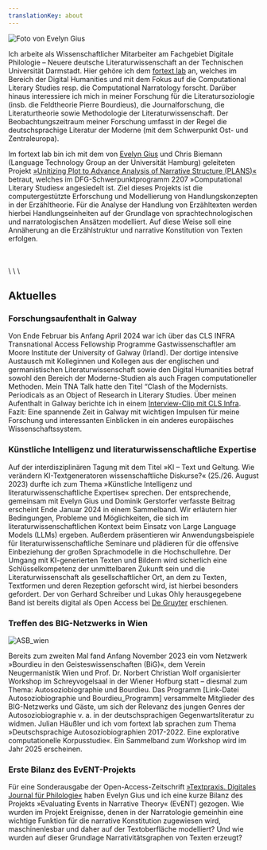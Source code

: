 ```yaml
---
translationKey: about
---
```



![Foto von Evelyn Gius](/images/Homepage-1.jpeg#floatright)

Ich arbeite als Wissenschaftlicher Mitarbeiter am Fachgebiet Digitale Philologie – Neuere deutsche Literaturwissenschaft an der Technischen Universität Darmstadt. Hier gehöre ich dem [fortext lab](https://fortext.org/de/) an, welches im Bereich der Digital Humanities und mit dem Fokus auf die Computational Literary Studies resp. die Computational Narratology forscht. Darüber hinaus interessiere ich mich in meiner Forschung für die Literatursoziologie (insb. die Feldtheorie Pierre Bourdieus), die Journalforschung, die Literaturtheorie sowie Methodologie der Literaturwissenschaft. Der Beobachtungszeitraum meiner Forschung umfasst in der Regel die deutschsprachige Literatur der Moderne (mit dem Schwerpunkt Ost- und Zentraleuropa).

Im fortext lab bin ich mit dem von [Evelyn Gius](https://evelyngius.de/de/) und Chris Biemann (Language Technology Group an der Universität Hamburg) geleiteten Projekt [»Unitizing Plot to Advance Analysis of Narrative Structure (PLANS)«](https://gepris.dfg.de/gepris/projekt/434552206?language=en) betraut, welches im DFG-Schwerpunktprogramm 2207 »Computational Literary Studies« angesiedelt ist. Ziel dieses Projekts ist die computergestützte Erforschung und Modellierung von Handlungskonzepten in der Erzähltheorie. Für die Analyse der Handlung von Erzähltexten werden hierbei Handlungseinheiten auf der Grundlage von sprachtechnologischen und narratologischen Ansätzen modelliert. Auf diese Weise soll eine Annäherung an die Erzählstruktur und narrative Konstitution von Texten erfolgen.



<br>
<br>
\
\
\

## Aktuelles

### Forschungsaufenthalt in Galway

Von Ende Februar bis Anfang April 2024 war ich über das CLS INFRA Transnational Access Fellowship Programme Gastwissenschaftler am Moore Institute der University of Galway (Irland). Der dortige intensive Austausch mit Kolleginnen und Kollegen aus der englischen und germanistischen Literaturwissenschaft sowie den Digital Humanities betraf sowohl den Bereich der Moderne-Studien als auch Fragen computationeller Methoden. Mein TNA Talk hatte den Titel “Clash of the Modernists. Periodicals as an Object of Research in Literary Studies. Über meinen Aufenthalt in Galway berichte ich in einem [Interview-Clip mit CLS Infra](https://www.youtube.com/watch?v=Gk0yODFSlDI). Fazit: Eine spannende Zeit in Galway mit wichtigen Impulsen für meine Forschung und interessanten Einblicken in ein anderes europäisches Wissenschaftssystem.

### Künstliche Intelligenz und literaturwissenschaftliche Expertise
Auf der interdisziplinären Tagung mit dem Titel »KI – Text und Geltung. Wie verändern KI-Textgeneratoren wissenschaftliche Diskurse?« (25./26. August 2023) durfte ich zum Thema »Künstliche Intelligenz und literaturwissenschaftliche Expertise« sprechen. Der entsprechende, gemeinsam mit Evelyn Gius und Dominik Gerstorfer verfasste Beitrag erscheint Ende Januar 2024 in einem Sammelband. Wir erläutern hier Bedingungen, Probleme und Möglichkeiten, die sich im literaturwissenschaftlichen Kontext beim Einsatz von Large Language Models (LLMs) ergeben. Außerdem präsentieren wir Anwendungsbeispiele für literaturwissenschaftliche Seminare und plädieren für die offensive Einbeziehung der großen Sprachmodelle in die Hochschullehre. Der Umgang mit KI-generierten Texten und Bildern wird sicherlich eine Schlüsselkompetenz der unmittelbaren Zukunft sein und die Literaturwissenschaft als gesellschaftlicher Ort, an dem zu Texten, Textformen und deren Rezeption geforscht wird, ist hierbei besonders gefordert. Der von Gerhard Schreiber und Lukas Ohly herausgegebene Band ist bereits digital als Open Access bei [De Gruyter](https://www.degruyter.com/document/isbn/9783111350967/html?lang=de) erschienen.


### Treffen des BIG-Netzwerks in Wien

![ASB_wien](/images/ASB-Wien.png#floatrightintext)

Bereits zum zweiten Mal fand Anfang November 2023 ein vom Netzwerk »Bourdieu in den Geisteswissenschaften (BiG)«, dem Verein Neugermanistik Wien und Prof. Dr. Norbert Christian Wolf organisierter Workshop im Schreyvogelsaal in der Wiener Hofburg statt – diesmal zum Thema: Autosoziobiographie und Bourdieu. Das Programm [Link-Datei Autosoziobiographie und Bourdieu_Programm] versammelte Mitglieder des BIG-Netzwerks und Gäste, um sich der Relevanz des jungen Genres der Autosoziobiographie v. a. in der deutschsprachigen Gegenwartsliteratur zu widmen. Julian Häußler und ich vom fortext lab sprachen zum Thema »Deutschsprachige Autosoziobiographien 2017-2022. Eine explorative computationelle Korpusstudie«. Ein Sammelband zum Workshop wird im Jahr 2025 erscheinen.


### Erste Bilanz des EvENT-Projekts 
Für eine Sonderausgabe der Open-Access-Zeitschrift [»Textpraxis. Digitales Journal für Philologie«](https://www.textpraxis.net/sonderausgabe-7) haben Evelyn Gius und ich eine kurze Bilanz des Projekts »Evaluating Events in Narrative Theory« (EvENT) gezogen. Wie wurden im Projekt Ereignisse, denen in der Narratologie gemeinhin eine wichtige Funktion für die narrative Konstitution zugewiesen wird, maschinenlesbar und daher auf der Textoberfläche modelliert? Und wie wurden auf dieser Grundlage Narrativitätsgraphen von Texten erzeugt?